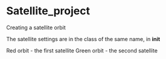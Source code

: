 # Satellite_project
 
Creating a satellite orbit

The satellite settings are in the class of the same name, in __init__

Red orbit - the first satellite
Green orbit - the second satellite
